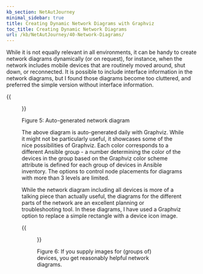 ```yaml
---
kb_section: NetAutJourney
minimal_sidebar: true
title: Creating Dynamic Network Diagrams with Graphviz
toc_title: Creating Dynamic Network Diagrams
url: /kb/NetAutJourney/40-Network-Diagrams/
---
```

While it is not equally relevant in all environments, it can be handy
to create network diagrams dynamically (or on request), for instance,
when the network includes mobile devices that are routinely moved around,
shut down, or reconnected. It is possible to include interface information
in the network diagrams, but I found those diagrams become too cluttered,
and preferred the simple version without interface information.

{{<figure src="/kb/NetAutJourney/Network-Diagram.png" caption="Overall Network Diagram">}}
<div class='caption figure'>Figure 5: Auto-generated network diagram</div>

The above diagram is auto-generated daily with Graphviz. While it might not be
particularly useful, it showcases some of the nice possibilities of Graphviz.
Each color corresponds to a different Ansible group - a number determining
the color of the devices in the group based on the Graphviz color scheme
attribute is defined for each group of devices in Ansible inventory.
The options to control node placements for diagrams with more than 3 levels are limited.

While the network diagram including all devices is more of a talking piece
than actually useful, the diagrams for the different parts of the network
are an excellent planning or troubleshooting tool. In these diagrams,
I have used a Graphviz option to replace a simple rectangle with a device icon image.

{{<figure src="/kb/NetAutJourney/Office-Network-Diagram.png" caption="Office Network Diagram">}}
<div class='caption figure'>Figure 6: If you supply images for (groups of) devices, you get reasonably
helpful network diagrams.</div>